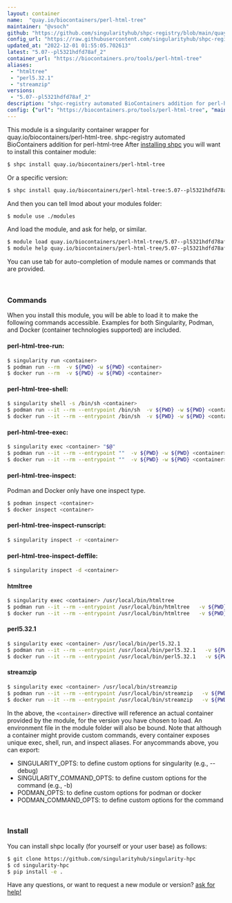 ```yaml
---
layout: container
name:  "quay.io/biocontainers/perl-html-tree"
maintainer: "@vsoch"
github: "https://github.com/singularityhub/shpc-registry/blob/main/quay.io/biocontainers/perl-html-tree/container.yaml"
config_url: "https://raw.githubusercontent.com/singularityhub/shpc-registry/main/quay.io/biocontainers/perl-html-tree/container.yaml"
updated_at: "2022-12-01 01:55:05.702613"
latest: "5.07--pl5321hdfd78af_2"
container_url: "https://biocontainers.pro/tools/perl-html-tree"
aliases:
 - "htmltree"
 - "perl5.32.1"
 - "streamzip"
versions:
 - "5.07--pl5321hdfd78af_2"
description: "shpc-registry automated BioContainers addition for perl-html-tree"
config: {"url": "https://biocontainers.pro/tools/perl-html-tree", "maintainer": "@vsoch", "description": "shpc-registry automated BioContainers addition for perl-html-tree", "latest": {"5.07--pl5321hdfd78af_2": "sha256:12924c579c7b9798745ea533c8f838448c915179bcfca5dbb65c75ae34742a5a"}, "tags": {"5.07--pl5321hdfd78af_2": "sha256:12924c579c7b9798745ea533c8f838448c915179bcfca5dbb65c75ae34742a5a"}, "docker": "quay.io/biocontainers/perl-html-tree", "aliases": {"htmltree": "/usr/local/bin/htmltree", "perl5.32.1": "/usr/local/bin/perl5.32.1", "streamzip": "/usr/local/bin/streamzip"}}
---
```


This module is a singularity container wrapper for quay.io/biocontainers/perl-html-tree.
shpc-registry automated BioContainers addition for perl-html-tree
After [installing shpc](#install) you will want to install this container module:


```bash
$ shpc install quay.io/biocontainers/perl-html-tree
```

Or a specific version:

```bash
$ shpc install quay.io/biocontainers/perl-html-tree:5.07--pl5321hdfd78af_2
```

And then you can tell lmod about your modules folder:

```bash
$ module use ./modules
```

And load the module, and ask for help, or similar.

```bash
$ module load quay.io/biocontainers/perl-html-tree/5.07--pl5321hdfd78af_2
$ module help quay.io/biocontainers/perl-html-tree/5.07--pl5321hdfd78af_2
```

You can use tab for auto-completion of module names or commands that are provided.

<br>

### Commands

When you install this module, you will be able to load it to make the following commands accessible.
Examples for both Singularity, Podman, and Docker (container technologies supported) are included.

#### perl-html-tree-run:

```bash
$ singularity run <container>
$ podman run --rm  -v ${PWD} -w ${PWD} <container>
$ docker run --rm  -v ${PWD} -w ${PWD} <container>
```

#### perl-html-tree-shell:

```bash
$ singularity shell -s /bin/sh <container>
$ podman run --it --rm --entrypoint /bin/sh  -v ${PWD} -w ${PWD} <container>
$ docker run --it --rm --entrypoint /bin/sh  -v ${PWD} -w ${PWD} <container>
```

#### perl-html-tree-exec:

```bash
$ singularity exec <container> "$@"
$ podman run --it --rm --entrypoint ""  -v ${PWD} -w ${PWD} <container> "$@"
$ docker run --it --rm --entrypoint ""  -v ${PWD} -w ${PWD} <container> "$@"
```

#### perl-html-tree-inspect:

Podman and Docker only have one inspect type.

```bash
$ podman inspect <container>
$ docker inspect <container>
```

#### perl-html-tree-inspect-runscript:

```bash
$ singularity inspect -r <container>
```

#### perl-html-tree-inspect-deffile:

```bash
$ singularity inspect -d <container>
```


#### htmltree

```bash
$ singularity exec <container> /usr/local/bin/htmltree
$ podman run --it --rm --entrypoint /usr/local/bin/htmltree   -v ${PWD} -w ${PWD} <container> -c " $@"
$ docker run --it --rm --entrypoint /usr/local/bin/htmltree   -v ${PWD} -w ${PWD} <container> -c " $@"
```


#### perl5.32.1

```bash
$ singularity exec <container> /usr/local/bin/perl5.32.1
$ podman run --it --rm --entrypoint /usr/local/bin/perl5.32.1   -v ${PWD} -w ${PWD} <container> -c " $@"
$ docker run --it --rm --entrypoint /usr/local/bin/perl5.32.1   -v ${PWD} -w ${PWD} <container> -c " $@"
```


#### streamzip

```bash
$ singularity exec <container> /usr/local/bin/streamzip
$ podman run --it --rm --entrypoint /usr/local/bin/streamzip   -v ${PWD} -w ${PWD} <container> -c " $@"
$ docker run --it --rm --entrypoint /usr/local/bin/streamzip   -v ${PWD} -w ${PWD} <container> -c " $@"
```



In the above, the `<container>` directive will reference an actual container provided
by the module, for the version you have chosen to load. An environment file in the
module folder will also be bound. Note that although a container
might provide custom commands, every container exposes unique exec, shell, run, and
inspect aliases. For anycommands above, you can export:

 - SINGULARITY_OPTS: to define custom options for singularity (e.g., --debug)
 - SINGULARITY_COMMAND_OPTS: to define custom options for the command (e.g., -b)
 - PODMAN_OPTS: to define custom options for podman or docker
 - PODMAN_COMMAND_OPTS: to define custom options for the command

<br>

### Install

You can install shpc locally (for yourself or your user base) as follows:

```bash
$ git clone https://github.com/singularityhub/singularity-hpc
$ cd singularity-hpc
$ pip install -e .
```

Have any questions, or want to request a new module or version? [ask for help!](https://github.com/singularityhub/singularity-hpc/issues)